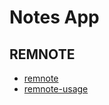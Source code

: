 # Notes App

## REMNOTE
- [remnote](https://www.remnote.io/documentation/NFM3uCyJNDwLJRCfD)
- [remnote-usage](https://medium.com/@hasenweg.tobi/remnote-a-beginners-guide-2248a8b4a539)